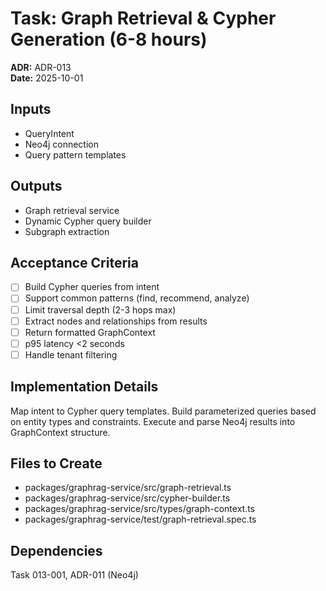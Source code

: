 # Task: Graph Retrieval & Cypher Generation (6-8 hours)
**ADR:** ADR-013  
**Date:** 2025-10-01

## Inputs
- QueryIntent
- Neo4j connection
- Query pattern templates

## Outputs
- Graph retrieval service
- Dynamic Cypher query builder
- Subgraph extraction

## Acceptance Criteria
- [ ] Build Cypher queries from intent
- [ ] Support common patterns (find, recommend, analyze)
- [ ] Limit traversal depth (2-3 hops max)
- [ ] Extract nodes and relationships from results
- [ ] Return formatted GraphContext
- [ ] p95 latency <2 seconds
- [ ] Handle tenant filtering

## Implementation Details
Map intent to Cypher query templates. Build parameterized queries based on entity types and constraints. Execute and parse Neo4j results into GraphContext structure.

## Files to Create
- packages/graphrag-service/src/graph-retrieval.ts
- packages/graphrag-service/src/cypher-builder.ts
- packages/graphrag-service/src/types/graph-context.ts
- packages/graphrag-service/test/graph-retrieval.spec.ts

## Dependencies
Task 013-001, ADR-011 (Neo4j)